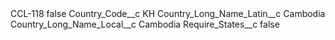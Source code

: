 <?xml version="1.0" encoding="UTF-8"?>
<CustomMetadata xmlns="http://soap.sforce.com/2006/04/metadata" xmlns:xsi="http://www.w3.org/2001/XMLSchema-instance" xmlns:xsd="http://www.w3.org/2001/XMLSchema">
    <label>CCL-118</label>
    <protected>false</protected>
    <values>
        <field>Country_Code__c</field>
        <value xsi:type="xsd:string">KH</value>
    </values>
    <values>
        <field>Country_Long_Name_Latin__c</field>
        <value xsi:type="xsd:string">Cambodia</value>
    </values>
    <values>
        <field>Country_Long_Name_Local__c</field>
        <value xsi:type="xsd:string">Cambodia</value>
    </values>
    <values>
        <field>Require_States__c</field>
        <value xsi:type="xsd:boolean">false</value>
    </values>
</CustomMetadata>
